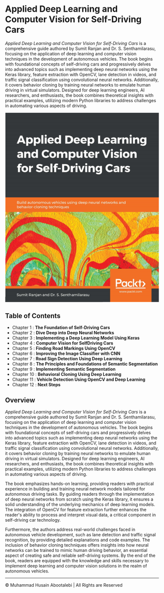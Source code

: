 <!-- ©©©©©©©©©©©©©©©©©©©©©©©© All Rights Are Reserved By Muhammad Husain Abootalebi ©©©©©©©©©©©©©©©©©©©©©©©©©©©©©©©©©© -->

# Applied Deep Learning and Computer Vision for Self-Driving Cars

*Applied Deep Learning and Computer Vision for Self-Driving Cars* is a comprehensive guide authored by Sumit Ranjan and Dr. S. Senthamilarasu, focusing on the application of deep learning and computer vision techniques in the development of autonomous vehicles. The book begins with foundational concepts of self-driving cars and progressively delves into advanced topics such as implementing deep neural networks using the Keras library, feature extraction with OpenCV, lane detection in videos, and traffic signal classification using convolutional neural networks. Additionally, it covers behavior cloning by training neural networks to emulate human driving in virtual simulators. Designed for deep learning engineers, AI researchers, and enthusiasts, the book combines theoretical insights with practical examples, utilizing modern Python libraries to address challenges in automating various aspects of driving.  

![Applied Deep Learning and Computer Vision for Self-Driving Cars](../../assets/Books/Book%20Covers/00%20-%201%20-%20Applied%20DL%20-%20CV%20for%20SDC.webp)

## Table of Contents

* Chapter 1 : **The Foundation of Self-Driving Cars**
* Chapter 2 : **Dive Deep into Deep Neural Networks**
* Chapter 3 : **Implementing a Deep Learning Model Using Keras**
* Chapter 4 : **Computer Vision for SelfDriving Cars**
* Chapter 5 : **Finding Road Markings Using OpenCV**
* Chapter 6 : **Improving the Image Classifier with CNN**
* Chapter 7 : **Road Sign Detection Using Deep Learning**
* Chapter 8 : **The Principles and Foundations of Semantic Segmentation**
* Chapter 9 : **Implementing Semantic Segmentation**
* Chapter 10 : **Behavioral Cloning Using Deep Learning**
* Chapter 11 : **Vehicle Detection Using OpenCV and Deep Learning**
* Chapter 12 : **Next Steps**

## Overview

*Applied Deep Learning and Computer Vision for Self-Driving Cars* is a comprehensive guide authored by Sumit Ranjan and Dr. S. Senthamilarasu, focusing on the application of deep learning and computer vision techniques in the development of autonomous vehicles. The book begins with foundational concepts of self-driving cars and progressively delves into advanced topics such as implementing deep neural networks using the Keras library, feature extraction with OpenCV, lane detection in videos, and traffic signal classification using convolutional neural networks. Additionally, it covers behavior cloning by training neural networks to emulate human driving in virtual simulators. Designed for deep learning engineers, AI researchers, and enthusiasts, the book combines theoretical insights with practical examples, utilizing modern Python libraries to address challenges in automating various aspects of driving.

The book emphasizes hands-on learning, providing readers with practical experience in building and training neural network models tailored for autonomous driving tasks. By guiding readers through the implementation of deep neural networks from scratch using the Keras library, it ensures a solid understanding of the underlying mechanics of deep learning models. The integration of OpenCV for feature extraction further enhances the reader's ability to process and interpret visual data, a critical component in self-driving car technology.

Furthermore, the authors address real-world challenges faced in autonomous vehicle development, such as lane detection and traffic signal recognition, by providing detailed explanations and code examples. The inclusion of behavior cloning techniques offers insights into how neural networks can be trained to mimic human driving behavior, an essential aspect of creating safe and reliable self-driving systems. By the end of the book, readers are equipped with the knowledge and skills necessary to implement deep learning and computer vision solutions in the realm of autonomous vehicles.  

---

© Muhammad Husain Abootalebi | All Rights are Reserved

<!-- ©©©©©©©©©©©©©©©©©©©©©©©© All Rights Are Reserved By Muhammad Husain Abootalebi ©©©©©©©©©©©©©©©©©©©©©©©©©©©©©©©©©© -->

